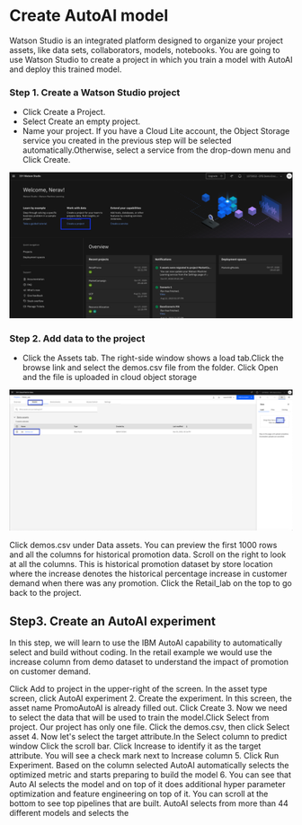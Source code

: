 # Create AutoAI model

Watson Studio is an integrated platform designed to organize your project assets, like data sets, collaborators, models, notebooks. You are going to use Watson Studio to create a project in which you train a model with AutoAI and deploy this trained model.

### Step 1. Create a Watson Studio project
* Click Create a Project.
* Select Create an empty project.
* Name your project. If you have a Cloud Lite account, the Object Storage service you created in the previous step will be selected automatically.Otherwise, select a service from the drop-down menu and Click Create.

![Step1](./images/Tutorial1-Step1.png)

### Step 2. Add data to the project
- Click the Assets tab. The right-side window shows a load tab.Click the browse link and select the demos.csv file from the folder. Click Open and the file is uploaded in cloud object storage

![Step2](./images/Tutorial1-Step2.png)

Click demos.csv under Data assets. You can preview the first 1000 rows and all the columns for historical promotion data. Scroll on the right to look at all the columns. This is historical promotion dataset by store location
where the increase denotes the historical percentage increase in customer demand when there was any promotion. Click the Retail_lab on the top to go back to the project.

## Step3. Create an AutoAI experiment

In this step, we will learn to use the IBM AutoAI capability to automatically select and build without coding. In the retail example we would use the increase column from demo dataset to understand the impact of promotion on customer demand.

Click Add to project in the upper-right of the screen. In the asset type screen, click AutoAI experiment
2. Create the experiment. In this screen, the asset name PromoAutoAI is already filled out. Click
Create
3. Now we need to select the data that will be used to train the model.Click Select from
project. Our project has only one file. Click the demos.csv, then click Select asset
4. Now let's select the target attribute.In the Select column to predict window Click the scroll
bar. Click Increase to identify it as the target attribute. You will see a check mark next to
Increase column
5. Click Run Experiment. Based on the column selected AutoAI automatically selects the
optimized metric and starts preparing to build the model
6. You can see that Auto AI selects the model and on top of it does additional hyper parameter
optimization and feature engineering on top of it. You can scroll at the bottom to see top
pipelines that are built. AutoAI selects from more than 44 different models and selects the
